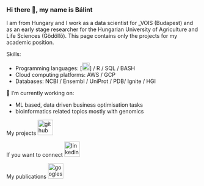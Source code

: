 ### Hi there 👋, my name is Bálint
I am from Hungary and I work as a data scientist for _VOIS (Budapest) and as an early stage researcher for the Hungarian University of Agriculture and Life Sciences (Gödöllő). This page contains only the projects for my academic position.

Skills:
- Programming languages: [<img src='https://cdn.jsdelivr.net/npm/simple-icons@3.0.1/icons/python.svg' alt='github' height='20'>] / R / SQL / BASH
- Cloud computing platforms: AWS / GCP
- Databases: NCBI / Ensembl / UniProt / PDB/  Ignite / HGI


🔭 I’m currently working on:
- ML based, data driven business optimisation tasks
- bioinformatics related topics mostly with genomics


My projects
           [<img src='https://cdn.jsdelivr.net/npm/simple-icons@3.0.1/icons/github.svg' alt='github' height='40'>](https://github.com/balintbiro)

If you want to connect
                      [<img src='https://cdn.jsdelivr.net/npm/simple-icons@3.0.1/icons/linkedin.svg' alt='linkedin' height='40'>](https://www.linkedin.com/in/biró-bálint-923b25168//) 

My publications
               [<img src='https://cdn.jsdelivr.net/npm/simple-icons@3.0.1/icons/googlescholar.svg' alt='googlescholar' height='40'>](https://scholar.google.com/citations?user=fHAcXy8AAAAJ&hl=hu&oi=ao)
